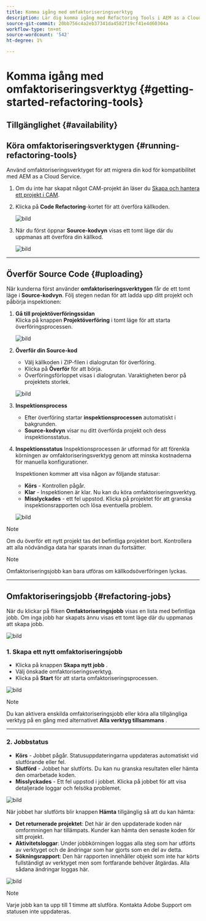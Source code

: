 ```yaml
---
title: Komma igång med omfaktoriseringsverktyg
description: Lär dig komma igång med Refactoring Tools i AEM as a Cloud Service
source-git-commit: 20bb756c4a2eb37341da4582f19cf41e4d60304a
workflow-type: tm+mt
source-wordcount: '542'
ht-degree: 1%

---
```


# Komma igång med omfaktoriseringsverktyg {#getting-started-refactoring-tools}

## Tillgänglighet {#availability}

<!-- Alexandru: duplicate contextualhelp id, drafting this for now

>[!CONTEXTUALHELP]
>id="aemcloud_rs_upload"
>title="Download"
>additional-url="https://experienceleague.adobe.com/docs/experience-manager-cloud-service/content/release-notes/release-notes/release-notes-current.html" text="Release Notes"
>additional-url="https://experience.adobe.com/#/downloads/content/software-distribution/en/aemcloud.html" text="Software Distribution Portal"

-->

## Köra omfaktoriseringsverktygen {#running-refactoring-tools}

Använd omfaktoriseringsverktyget för att migrera din kod för kompatibilitet med AEM as a Cloud Service.

1. Om du inte har skapat något CAM-projekt än läser du [Skapa och hantera ett projekt i CAM](/help/journey-migration/cloud-acceleration-manager/using-cam/getting-started-cam.md#create-project).
1. Klicka på **Code Refactoring**-kortet för att överföra källkoden.

   ![bild](/help/journey-migration/refactoring-tools/assets/rscam1.png)

1. När du först öppnar **Source-kodvyn** visas ett tomt läge där du uppmanas att överföra din källkod.

   ![bild](/help/journey-migration/refactoring-tools/assets/rscam2.png)

---

## Överför Source Code {#uploading}

När kunderna först använder **omfaktoriseringsverktygen** får de ett tomt läge i **Source-kodvyn**. Följ stegen nedan för att ladda upp ditt projekt och påbörja inspektionen:

1. **Gå till projektöverföringssidan**\
   Klicka på knappen **Projektöverföring** i tomt läge för att starta överföringsprocessen.

   ![bild](/help/journey-migration/refactoring-tools/assets/rscam3.png)

1. **Överför din Source-kod**
   - Välj källkoden i ZIP-filen i dialogrutan för överföring.
   - Klicka på **Överför** för att börja.
   - Överföringsförloppet visas i dialogrutan. Varaktigheten beror på projektets storlek.

   ![bild](/help/journey-migration/refactoring-tools/assets/rscam4.png)

1. **Inspektionsprocess**
   - Efter överföring startar **inspektionsprocessen** automatiskt i bakgrunden.
   - **Source-kodvyn** visar nu ditt överförda projekt och dess inspektionsstatus.

1. **Inspektionsstatus** Inspektionsprocessen är utformad för att förenkla körningen av omfaktoriseringsverktyg genom att minska kostnaderna för manuella konfigurationer.

   Inspektionen kommer att visa någon av följande statusar:
   - **Körs** - Kontrollen pågår.
   - **Klar** - Inspektionen är klar. Nu kan du köra omfaktoriseringsverktyg.
   - **Misslyckades** - ett fel uppstod. Klicka på projektet för att granska inspektionsrapporten och lösa eventuella problem.

   ![bild](/help/journey-migration/refactoring-tools/assets/rscam5.png)

>[!NOTE]
>Om du överför ett nytt projekt tas det befintliga projektet bort. Kontrollera att alla nödvändiga data har sparats innan du fortsätter.

>[!NOTE]
>Omfaktoriseringsjobb kan bara utföras om källkodsöverföringen lyckas.

---

## Omfaktoriseringsjobb {#refactoring-jobs}

När du klickar på fliken **Omfaktoriseringsjobb** visas en lista med befintliga jobb. Om inga jobb har skapats ännu visas ett tomt läge där du uppmanas att skapa jobb.

![bild](/help/journey-migration/refactoring-tools/assets/rscam6.png)

### &#x200B;1. Skapa ett nytt omfaktoriseringsjobb

- Klicka på knappen **Skapa nytt jobb** .
- Välj önskade omfaktoriseringsverktyg.
- Klicka på **Start** för att starta omfaktoriseringsprocessen.

![bild](/help/journey-migration/refactoring-tools/assets/rscam7.png)

>[!NOTE]
>Du kan aktivera enskilda omfaktoriseringsjobb eller köra alla tillgängliga verktyg på en gång med alternativet **Alla verktyg tillsammans** .

---

### &#x200B;2. Jobbstatus

- **Körs** - Jobbet pågår. Statusuppdateringarna uppdateras automatiskt vid slutförande eller fel.
- **Slutförd** - Jobbet har slutförts. Du kan nu granska resultaten eller hämta den omarbetade koden.
- **Misslyckades** - Ett fel uppstod i jobbet. Klicka på jobbet för att visa detaljerade loggar och felsöka problemet.

![bild](/help/journey-migration/refactoring-tools/assets/rscam8.png)

När jobbet har slutförts blir knappen **Hämta** tillgänglig så att du kan hämta:

- **Det returnerade projektet**: Det här är den uppdaterade koden när omformningen har tillämpats. Kunder kan hämta den senaste koden för sitt projekt.
- **Aktivitetsloggar**: Under jobbkörningen loggas alla steg som har utförts av verktyget och de ändringar som har gjorts som en del av detta.
- **Sökningsrapport**: Den här rapporten innehåller objekt som inte har körts fullständigt av verktyget men som fortfarande behöver åtgärdas. Alla sådana ändringar loggas här.

![bild](/help/journey-migration/refactoring-tools/assets/rscam9.png)

>[!NOTE]
>Varje jobb kan ta upp till 1 timme att slutföra. Kontakta Adobe Support om statusen inte uppdateras.

